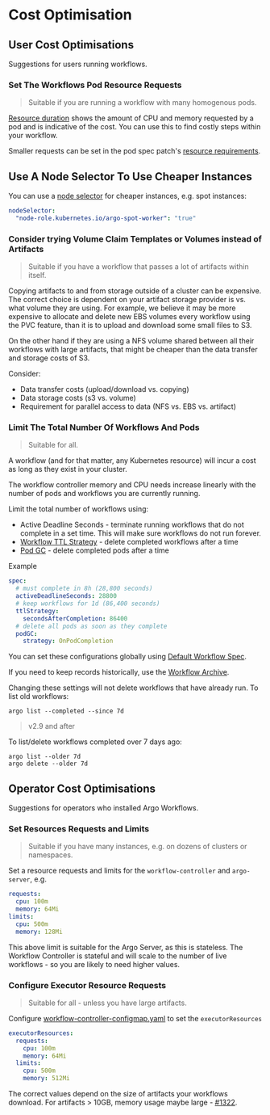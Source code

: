 # Cost Optimisation

## User Cost Optimisations

Suggestions for users running workflows.

### Set The Workflows Pod Resource Requests 

> Suitable if you are running a workflow with many homogenous pods.

[Resource duration](resource-duration.md) shows the amount of CPU and memory requested by a pod and is indicative of the cost. You can use this to find costly steps within your workflow.

Smaller requests can be set in the pod spec patch's [resource requirements](fields.md#resourcerequirements). 

## Use A Node Selector To Use Cheaper Instances

You can use a [node selector](fields.md#nodeselector) for cheaper instances, e.g. spot instances:

```yaml
nodeSelector:
  "node-role.kubernetes.io/argo-spot-worker": "true"
```

### Consider trying Volume Claim Templates or Volumes instead of Artifacts

> Suitable if you have a workflow that passes a lot of artifacts within itself.

Copying artifacts to and from storage outside of a cluster can be expensive. The correct choice is dependent on your artifact storage provider is vs. what volume they are using. For example, we believe it may be more expensive to allocate and delete new EBS volumes every workflow using the PVC feature, than it is to upload and download some small files to S3.

On the other hand if they are using a NFS volume shared between all their workflows with large artifacts, that might be cheaper than the data transfer and storage costs of S3.

Consider:

* Data transfer costs (upload/download vs. copying)
* Data storage costs (s3 vs. volume)
* Requirement for parallel access to data (NFS vs. EBS vs. artifact)

### Limit The Total Number Of Workflows And Pods

> Suitable for all.

A workflow (and for that matter, any Kubernetes resource) will incur a cost as long as they exist in your cluster. 

The workflow controller memory and CPU needs increase linearly with the number of pods and workflows you are currently running. 

Limit the total number of workflows using:

* Active Deadline Seconds - terminate running workflows that do not complete in a set time. This will make sure workflows do not run forever.
* [Workflow TTL Strategy](fields.md#ttlstrategy) - delete completed workflows after a time
* [Pod GC](fields.md#podgc) - delete completed pods after a time

Example

```yaml
spec:
  # must complete in 8h (28,800 seconds)
  activeDeadlineSeconds: 28800
  # keep workflows for 1d (86,400 seconds)
  ttlStrategy:
    secondsAfterCompletion: 86400
  # delete all pods as soon as they complete
  podGC:
    strategy: OnPodCompletion
```

You can set these configurations globally using [Default Workflow Spec](default-workflow-specs.md).

If you need to keep records historically, use the [Workflow Archive](workflow-archive.md).

Changing these settings will not delete workflows that have already run. To list old workflows:

```
argo list --completed --since 7d
```

> v2.9 and after

To list/delete workflows completed over 7 days ago:

```
argo list --older 7d
argo delete --older 7d
```

## Operator Cost Optimisations

Suggestions for operators who installed Argo Workflows.

### Set Resources Requests and Limits

> Suitable if you have many instances, e.g. on dozens of clusters or namespaces.

Set a resource requests and limits for the `workflow-controller` and `argo-server`, e.g. 

```yaml
requests:
  cpu: 100m
  memory: 64Mi
limits:
  cpu: 500m
  memory: 128Mi
```

This above limit is suitable for the Argo Server, as this is stateless. The Workflow Controller is stateful and will scale to the number of live workflows - so you are likely to need higher values.

### Configure Executor Resource Requests

> Suitable for all - unless you have large artifacts.

Configure [workflow-controller-configmap.yaml](workflow-controller-configmap.yaml) to set the `executorResources`

```yaml
executorResources:
  requests:
    cpu: 100m
    memory: 64Mi
  limits:
    cpu: 500m
    memory: 512Mi
```

The correct values depend on the size of artifacts your workflows download. For artifacts > 10GB, memory usage maybe large - [#1322](https://github.com/argoproj/argo/issues/1322).
